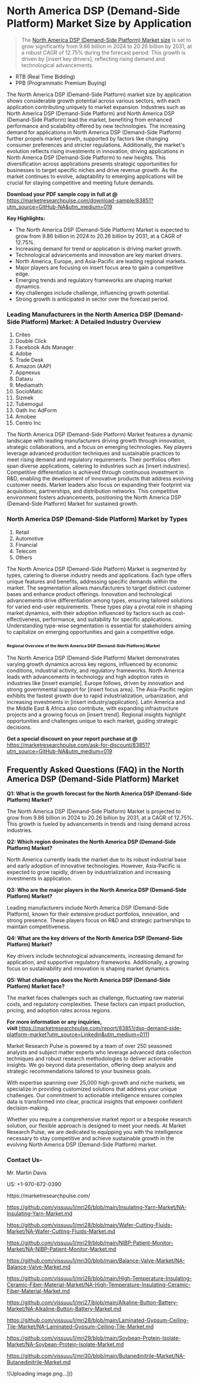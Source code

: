 <h1>North America DSP (Demand-Side Platform) Market&nbsp;Size by Application</h1><blockquote><p>The <a href="https://marketresearchpulse.com/download-sample/83851?utm_source=GitHub-NA&amp;utm_medium=019">North America DSP (Demand-Side Platform) Market size</a> is set to grow significantly from 9.86 billion in 2024 to 20.26 billion by 2031, at a robust CAGR of 12.75% during the forecast period. This growth is driven by [insert key drivers], reflecting rising demand and technological advancements.</p></blockquote><ul><li>RTB (Real Time Bidding) <li> PPB (Programmatic Premium Buying)</li></ul><p>The North America DSP (Demand-Side Platform) market size by application shows considerable growth potential across various sectors, with each application contributing uniquely to market expansion. Industries such as North America DSP (Demand-Side Platform) and North America DSP (Demand-Side Platform) lead the market, benefiting from enhanced performance and scalability offered by new technologies. The increasing demand for applications in North America DSP (Demand-Side Platform) further propels market growth, supported by factors like changing consumer preferences and stricter regulations. Additionally, the market's evolution reflects rising investments in innovation, driving applications in North America DSP (Demand-Side Platform) to new heights. This diversification across applications presents strategic opportunities for businesses to target specific niches and drive revenue growth. As the market continues to evolve, adaptability to emerging applications will be crucial for staying competitive and meeting future demands.</p><p><strong>Download your PDF sample copy in full at @ </strong><a href="https://marketresearchpulse.com/download-sample/83851?utm_source=GitHub-NA&amp;utm_medium=019">https://marketresearchpulse.com/download-sample/83851?utm_source=GitHub-NA&amp;utm_medium=019</a></p><p><strong>Key Highlights: </strong></p><ul><li>The North America DSP (Demand-Side Platform) Market is expected to grow from 9.86 billion in 2024 to 20.26 billion by 2031, at a CAGR of 12.75%.</li><li>Increasing demand for trend or application is driving market growth.</li><li>Technological advancements and innovation are key market drivers.</li><li>North America, Europe, and Asia-Pacific are leading regional markets.</li><li>Major players are focusing on insert focus area to gain a competitive edge.</li><li>Emerging trends and regulatory frameworks are shaping market dynamics.</li><li>Key challenges include challenge, influencing growth potential.</li><li>Strong growth is anticipated in sector over the forecast period.</li></ul><h3>Leading Manufacturers in the North America DSP (Demand-Side Platform) Market: A Detailed Industry Overview</h3><ol><li>Criteo</li><li>Double Click</li><li>Facebook Ads Manager</li><li>Adobe</li><li>Trade Desk</li><li>Amazon (AAP)</li><li>Appnexus</li><li>Dataxu</li><li>Mediamath</li><li>SocioMatic</li><li>Sizmek</li><li>Tubemogul</li><li>Oath Inc AdForm</li><li>Amobee</li><li>Centro Inc</li></ol><div class="flex max-w-full flex-col flex-grow"><div class="min-h-8 text-message flex w-full flex-col items-end gap-2 whitespace-normal break-words [.text-message+&amp;]:mt-5" dir="auto" data-message-author-role="assistant" data-message-id="fd8432e4-4910-450d-b182-61b7bfb0a01f" data-message-model-slug="gpt-4o"><div class="flex w-full flex-col gap-1 empty:hidden first:pt-[3px]"><div class="markdown prose w-full break-words dark:prose-invert light"><p>The North America DSP (Demand-Side Platform) Market features a dynamic landscape with leading manufacturers driving growth through innovation, strategic collaborations, and a focus on emerging technologies. Key players leverage advanced production techniques and sustainable practices to meet rising demand and regulatory requirements. Their portfolios often span diverse applications, catering to industries such as [insert industries]. Competitive differentiation is achieved through continuous investment in R&amp;D, enabling the development of innovative products that address evolving customer needs. Market leaders also focus on expanding their footprint via acquisitions, partnerships, and distribution networks. This competitive environment fosters advancements, positioning the North America DSP (Demand-Side Platform) Market for sustained growth.</p></div></div></div></div><h3>North America DSP (Demand-Side Platform) Market by Types</h3><ol><li>Retail <li> Automotive <li> Financial <li> Telecom <li> Others</li></ol><div class="flex max-w-full flex-col flex-grow"><div class="min-h-8 text-message flex w-full flex-col items-end gap-2 whitespace-normal break-words [.text-message+&amp;]:mt-5" dir="auto" data-message-author-role="assistant" data-message-id="084470be-0bb7-4664-bddf-5156b4f41249" data-message-model-slug="gpt-4o-mini"><div class="flex w-full flex-col gap-1 empty:hidden first:pt-[3px]"><div class="markdown prose w-full break-words dark:prose-invert light"><p>The North America DSP (Demand-Side Platform) Market is segmented by types, catering to diverse industry needs and applications. Each type offers unique features and benefits, addressing specific demands within the market. The segmentation allows manufacturers to target distinct customer bases and enhance product offerings. Innovation and technological advancements drive differentiation among types, ensuring tailored solutions for varied end-user requirements. These types play a pivotal role in shaping market dynamics, with their adoption influenced by factors such as cost-effectiveness, performance, and suitability for specific applications. Understanding type-wise segmentation is essential for stakeholders aiming to capitalize on emerging opportunities and gain a competitive edge.</p></div></div></div></div><h3><span style="font-size: 11px;">Regional Overview of the North America DSP (Demand-Side Platform) Market</span></h3><div class="flex max-w-full flex-col flex-grow"><div class="min-h-8 text-message flex w-full flex-col items-end gap-2 whitespace-normal break-words [.text-message+&amp;]:mt-5" dir="auto" data-message-author-role="assistant" data-message-id="e9038762-ce64-4e30-91c9-9bd413514231" data-message-model-slug="gpt-4o-mini"><div class="flex w-full flex-col gap-1 empty:hidden first:pt-[3px]"><div class="markdown prose w-full break-words dark:prose-invert light"><p>The North America DSP (Demand-Side Platform) Market demonstrates varying growth dynamics across key regions, influenced by economic conditions, industrial activity, and regulatory frameworks. North America leads with advancements in technology and high adoption rates in industries like [insert example]. Europe follows, driven by innovation and strong governmental support for [insert focus area]. The Asia-Pacific region exhibits the fastest growth due to rapid industrialization, urbanization, and increasing investments in [insert industry/application]. Latin America and the Middle East &amp; Africa also contribute, with expanding infrastructure projects and a growing focus on [insert trend]. Regional insights highlight opportunities and challenges unique to each market, guiding strategic decisions.</p></div></div></div></div><p><strong>Get a special discount on your report purchase at @ </strong><a href="https://marketresearchpulse.com/ask-for-discount/83851?utm_source=GitHub-NA&amp;utm_medium=019">https://marketresearchpulse.com/ask-for-discount/83851?utm_source=GitHub-NA&amp;utm_medium=019</a></p><h2>Frequently Asked Questions (FAQ) in the North America DSP (Demand-Side Platform) Market</h2><p><strong>Q1: What is the growth forecast for the North America DSP (Demand-Side Platform) Market?</strong></p><p>The North America DSP (Demand-Side Platform) Market is projected to grow from 9.86 billion in 2024 to 20.26 billion by 2031, at a CAGR of 12.75%. This growth is fueled by advancements in trends and rising demand across industries.</p><p><strong>Q2: Which region dominates the North America DSP (Demand-Side Platform) Market?</strong></p><p>North America currently leads the market due to its robust industrial base and early adoption of innovative technologies. However, Asia-Pacific is expected to grow rapidly, driven by industrialization and increasing investments in application.</p><p><strong>Q3: Who are the major players in the North America DSP (Demand-Side Platform) Market?</strong></p><p>Leading manufacturers include North America DSP (Demand-Side Platform), known for their extensive product portfolios, innovation, and strong presence. These players focus on R&amp;D and strategic partnerships to maintain competitiveness.</p><p><strong>Q4: What are the key drivers of the North America DSP (Demand-Side Platform) Market?</strong></p><p>Key drivers include technological advancements, increasing demand for application, and supportive regulatory frameworks. Additionally, a growing focus on sustainability and innovation is shaping market dynamics.</p><p><strong>Q5: What challenges does the North America DSP (Demand-Side Platform) Market face?</strong></p><p>The market faces challenges such as challenge, fluctuating raw material costs, and regulatory complexities. These factors can impact production, pricing, and adoption rates across regions.</p><p><strong>For more information or any inquiries, visit&nbsp;</strong><a href="https://marketresearchpulse.com/report/83851/dsp-demand-side-platform-market?utm_source=Linkedin&utm_medium=0111">https://marketresearchpulse.com/report/83851/dsp-demand-side-platform-market?utm_source=Linkedin&utm_medium=0111</a></p><p>Market Research Pulse is powered by a team of over 250 seasoned analysts and subject matter experts who leverage advanced data collection techniques and robust research methodologies to deliver actionable insights. We go beyond data presentation, offering deep analysis and strategic recommendations tailored to your business goals.</p><p>With expertise spanning over 25,000 high-growth and niche markets, we specialize in providing customized solutions that address your unique challenges. Our commitment to actionable intelligence ensures complex data is transformed into clear, practical insights that empower confident decision-making.</p><p>Whether you require a comprehensive market report or a bespoke research solution, our flexible approach is designed to meet your needs. At Market Research Pulse, we are dedicated to equipping you with the intelligence necessary to stay competitive and achieve sustainable growth in the evolving North America DSP (Demand-Side Platform) market.</p><h3><strong>Contact Us-</strong></h3><p>Mr. Martin Davis</p><p>US: +1-970-672-0390</p><p>https://marketresearchpulse.com/</p><p><a href="https://github.com/vissuuu1/mri26/blob/main/Insulating-Yarn-Market/NA-Insulating-Yarn-Market.md">https://github.com/vissuuu1/mri26/blob/main/Insulating-Yarn-Market/NA-Insulating-Yarn-Market.md</a></p><p><a href="https://github.com/vissuuu1/mri28/blob/main/Wafer-Cutting-Fluids-Market/NA-Wafer-Cutting-Fluids-Market.md">https://github.com/vissuuu1/mri28/blob/main/Wafer-Cutting-Fluids-Market/NA-Wafer-Cutting-Fluids-Market.md</a></p><p><a href="https://github.com/vissuuu1/mri29/blob/main/NIBP-Patient-Monitor-Market/NA-NIBP-Patient-Monitor-Market.md">https://github.com/vissuuu1/mri29/blob/main/NIBP-Patient-Monitor-Market/NA-NIBP-Patient-Monitor-Market.md</a></p><p><a href="https://github.com/vissuuu1/mri30/blob/main/Balance-Valve-Market/NA-Balance-Valve-Market.md">https://github.com/vissuuu1/mri30/blob/main/Balance-Valve-Market/NA-Balance-Valve-Market.md</a></p><p><a href="https://github.com/vissuuu1/mri26/blob/main/High-Temperature-Insulating-Ceramic-Fiber-Material-Market/NA-High-Temperature-Insulating-Ceramic-Fiber-Material-Market.md">https://github.com/vissuuu1/mri26/blob/main/High-Temperature-Insulating-Ceramic-Fiber-Material-Market/NA-High-Temperature-Insulating-Ceramic-Fiber-Material-Market.md</a></p><p><a href="https://github.com/vissuuu1/mri27/blob/main/Alkaline-Button-Battery-Market/NA-Alkaline-Button-Battery-Market.md">https://github.com/vissuuu1/mri27/blob/main/Alkaline-Button-Battery-Market/NA-Alkaline-Button-Battery-Market.md</a></p><p><a href="https://github.com/vissuuu1/mri28/blob/main/Laminated-Gypsum-Ceiling-Tile-Market/NA-Laminated-Gypsum-Ceiling-Tile-Market.md">https://github.com/vissuuu1/mri28/blob/main/Laminated-Gypsum-Ceiling-Tile-Market/NA-Laminated-Gypsum-Ceiling-Tile-Market.md</a></p><p><a href="https://github.com/vissuuu1/mri29/blob/main/Soybean-Protein-Isolate-Market/NA-Soybean-Protein-Isolate-Market.md">https://github.com/vissuuu1/mri29/blob/main/Soybean-Protein-Isolate-Market/NA-Soybean-Protein-Isolate-Market.md</a></p><p><a href="https://github.com/vissuuu1/mri30/blob/main/Butanedinitrile-Market/NA-Butanedinitrile-Market.md">https://github.com/vissuuu1/mri30/blob/main/Butanedinitrile-Market/NA-Butanedinitrile-Market.md</a></p>
![Uploading image.png…]()
